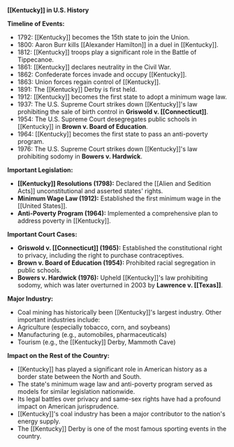 **[[Kentucky]] in U.S. History**

**Timeline of Events:**

* 1792: [[Kentucky]] becomes the 15th state to join the Union.
* 1800: Aaron Burr kills [[Alexander Hamilton]] in a duel in [[Kentucky]].
* 1812: [[Kentucky]] troops play a significant role in the Battle of Tippecanoe.
* 1861: [[Kentucky]] declares neutrality in the Civil War.
* 1862: Confederate forces invade and occupy [[Kentucky]].
* 1863: Union forces regain control of [[Kentucky]].
* 1891: The [[Kentucky]] Derby is first held.
* 1912: [[Kentucky]] becomes the first state to adopt a minimum wage law.
* 1937: The U.S. Supreme Court strikes down [[Kentucky]]'s law prohibiting the sale of birth control in **Griswold v. [[Connecticut]]**.
* 1954: The U.S. Supreme Court desegregates public schools in [[Kentucky]] in **Brown v. Board of Education**.
* 1964: [[Kentucky]] becomes the first state to pass an anti-poverty program.
* 1976: The U.S. Supreme Court strikes down [[Kentucky]]'s law prohibiting sodomy in **Bowers v. Hardwick**.

**Important Legislation:**

* **[[Kentucky]] Resolutions (1798):** Declared the [[Alien and Sedition Acts]] unconstitutional and asserted states' rights.
* **Minimum Wage Law (1912):** Established the first minimum wage in the [[United States]].
* **Anti-Poverty Program (1964):** Implemented a comprehensive plan to address poverty in [[Kentucky]].

**Important Court Cases:**

* **Griswold v. [[Connecticut]] (1965):** Established the constitutional right to privacy, including the right to purchase contraceptives.
* **Brown v. Board of Education (1954):** Prohibited racial segregation in public schools.
* **Bowers v. Hardwick (1976):** Upheld [[Kentucky]]'s law prohibiting sodomy, which was later overturned in 2003 by **Lawrence v. [[Texas]]**.

**Major Industry:**

* Coal mining has historically been [[Kentucky]]'s largest industry. Other important industries include:
 * Agriculture (especially tobacco, corn, and soybeans)
 * Manufacturing (e.g., automobiles, pharmaceuticals)
 * Tourism (e.g., the [[Kentucky]] Derby, Mammoth Cave)

**Impact on the Rest of the Country:**

* [[Kentucky]] has played a significant role in American history as a border state between the North and South.
* The state's minimum wage law and anti-poverty program served as models for similar legislation nationwide.
* Its legal battles over privacy and same-sex rights have had a profound impact on American jurisprudence.
* [[Kentucky]]'s coal industry has been a major contributor to the nation's energy supply.
* The [[Kentucky]] Derby is one of the most famous sporting events in the country.